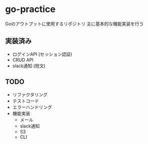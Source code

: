 # go-practice
Goのアウトプットに使用するリポジトリ
主に基本的な機能実装を行う

## 実装済み
- ログインAPI (セッション認証)
- CRUD API
- slack通知 (短文)

## TODO
- リファクタリング
- テストコード
- エラーハンドリング
- 機能実装
    - メール
    - slack通知
    - S3
    - CLI
